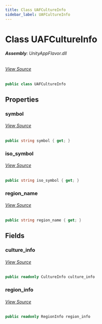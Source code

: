 ```yaml
---
title: Class UAFCultureInfo
sidebar_label: UAFCultureInfo
---
```

# Class UAFCultureInfo


###### **Assembly**: UnityAppFlavor.dll
###### [View Source](https://github.com/LiuOcean/UnityAppFlavor/blob/main/UnityAppFlavor/Assets/Runtime/Defines/UAFCultureInfo.cs#L8)
```csharp title="Declaration"
public class UAFCultureInfo
```
## Properties
### symbol

###### [View Source](https://github.com/LiuOcean/UnityAppFlavor/blob/main/UnityAppFlavor/Assets/Runtime/Defines/UAFCultureInfo.cs#L13)
```csharp title="Declaration"
public string symbol { get; }
```
### iso_symbol

###### [View Source](https://github.com/LiuOcean/UnityAppFlavor/blob/main/UnityAppFlavor/Assets/Runtime/Defines/UAFCultureInfo.cs#L15)
```csharp title="Declaration"
public string iso_symbol { get; }
```
### region_name

###### [View Source](https://github.com/LiuOcean/UnityAppFlavor/blob/main/UnityAppFlavor/Assets/Runtime/Defines/UAFCultureInfo.cs#L17)
```csharp title="Declaration"
public string region_name { get; }
```
## Fields
### culture_info

###### [View Source](https://github.com/LiuOcean/UnityAppFlavor/blob/main/UnityAppFlavor/Assets/Runtime/Defines/UAFCultureInfo.cs#L10)
```csharp title="Declaration"
public readonly CultureInfo culture_info
```
### region_info

###### [View Source](https://github.com/LiuOcean/UnityAppFlavor/blob/main/UnityAppFlavor/Assets/Runtime/Defines/UAFCultureInfo.cs#L11)
```csharp title="Declaration"
public readonly RegionInfo region_info
```
